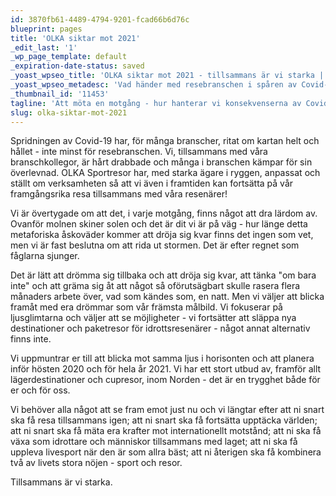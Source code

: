 ```yaml
---
id: 3870fb61-4489-4794-9201-fcad66b6d76c
blueprint: pages
title: 'OLKA siktar mot 2021'
_edit_last: '1'
_wp_page_template: default
_expiration-date-status: saved
_yoast_wpseo_title: 'OLKA siktar mot 2021 - tillsammans är vi starka | OLKA Sportresor'
_yoast_wpseo_metadesc: 'Vad händer med resebranschen i spåren av Covid-19? På OLKA Sportresor blickar vi mot horisonten i vetskap om att det är efter stormen som fåglarna sjunger.'
_thumbnail_id: '11453'
tagline: 'Att möta en motgång - hur hanterar vi konsekvenserna av Covid-19?'
slug: olka-siktar-mot-2021
---
```

Spridningen av Covid-19 har, för många branscher, ritat om kartan helt och hållet - inte minst för resebranschen. Vi, tillsammans med våra branschkollegor, är hårt drabbade och många i branschen kämpar för sin överlevnad. OLKA Sportresor har, med starka ägare i ryggen, anpassat och ställt om verksamheten så att vi även i framtiden kan fortsätta på vår framgångsrika resa tillsammans med våra resenärer!

Vi är övertygade om att det, i varje motgång, finns något att dra lärdom av. Ovanför molnen skiner solen och det är dit vi är på väg - hur länge detta metaforiska åskoväder kommer att dröja sig kvar finns det ingen som vet, men vi är fast beslutna om att rida ut stormen. Det är efter regnet som fåglarna sjunger.

Det är lätt att drömma sig tillbaka och att dröja sig kvar, att tänka "om bara inte" och att gräma sig åt att något så oförutsägbart skulle rasera flera månaders arbete över, vad som kändes som, en natt. Men vi väljer att blicka framåt med era drömmar som vår främsta målbild. Vi fokuserar på ljusglimtarna och väljer att se möjligheter - vi fortsätter att släppa nya destinationer och paketresor för idrottsresenärer - något annat alternativ finns inte.

Vi uppmuntrar er till att blicka mot samma ljus i horisonten och att planera inför hösten 2020 och för hela år 2021. Vi har ett stort utbud av, framför allt lägerdestinationer och cupresor, inom Norden - det är en trygghet både för er och för oss.

Vi behöver alla något att se fram emot just nu och vi längtar efter att ni snart ska få resa tillsammans igen; att ni snart ska få fortsätta upptäcka världen; att ni snart ska få mäta era krafter mot internationellt motstånd; att ni ska få växa som idrottare och människor tillsammans med laget; att ni ska få uppleva livesport när den är som allra bäst; att ni återigen ska få kombinera två av livets stora nöjen - sport och resor.

Tillsammans är vi starka.